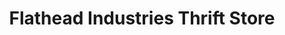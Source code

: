 ---
title: "Flathead Industries Thrift Store"
url: /whitefish/flathead-industries-thrift-store/
shop: charity
---